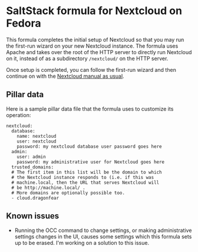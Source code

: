 # SaltStack formula for Nextcloud on Fedora

This formula completes the initial setup of Nextcloud so that you may run the
first-run wizard on your new Nextcloud instance.  The formula uses Apache and
takes over the root of the HTTP server to directly run Nextcloud on it,
instead of as a subdirectory `/nextcloud/` on the HTTP server.

Once setup is completed, you can follow the first-run wizard and then continue
on with the [Nextcloud manual as usual](https://docs.nextcloud.com/server/latest/admin_manual/configuration_server/index.html).

## Pillar data

Here is a sample pillar data file that the formula uses to customize its
operation:

```
nextcloud:
  database:
    name: nextcloud
    user: nextcloud
    password: my nextcloud database user password goes here
  admin:
    user: admin
    password: my administrative user for Nextcloud goes here
  trusted_domains:
  # The first item in this list will be the domain to which
  # the Nextcloud instance responds to (i.e. if this was
  # machine.local, then the URL that serves Nextcloud will 
  # be http://machine.local/ .
  # More domains are optionally possible too.
  - cloud.dragonfear
```

## Known issues

* Running the OCC command to change settings, or making administrative settings
  changes in the UI, causes some settings which this formula sets up to be
  erased.  I'm working on a solution to this issue.

